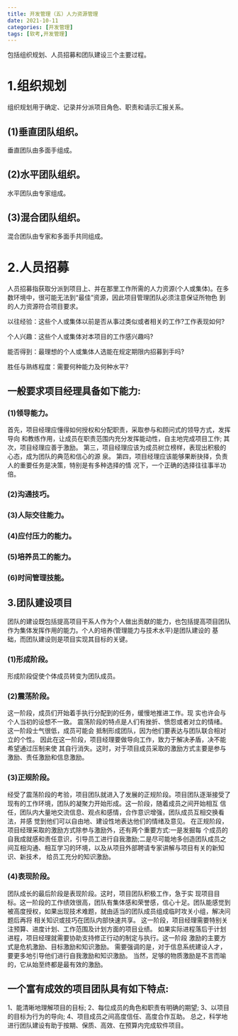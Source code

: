 ```yaml
---
title: 开发管理（五）人力资源管理
date: 2021-10-11
categories: [开发管理]
tags: [软考,开发管理]
---
```


包括组织规划、人员招募和团队建设三个主要过程。

# 1.组织规划
组织规划用于确定、记录并分派项目角色、职责和请示汇报关系。

## (1)垂直团队组织。
垂直团队由多面手组成。
## (2)水平团队组织。
水平团队由专家组成。
## (3)混合团队组织。
混合团队由专家和多面手共同组成。

# 2.人员招募
人员招募指获取分派到项目上、并在那里工作所需的人力资源(个人或集体)。在多数环境中，很可能无法到“最佳”资源，因此项目管理团队必须注意保证所物色 到的人力资源符合项目要求。

以往经验：这些个人或集体以前是否从事过类似或者相关的工作?工作表现如何?

个人兴趣：这些个人或集体对本项目的工作感兴趣吗?

能否得到：最理想的个人或集体人选能在规定期限内招募到手吗?

胜任与熟练程度：需要何种能力及何种水平?

## 一般要求项目经理具备如下能力:
### (1)领导能力。
首先，项目经理应懂得如何授权和分配职责，采取参与和顾问式的领导方式，发挥导向 和教练作用，让成员在职责范围内充分发挥能动性，自主地完成项目工作;
其次，项目经理应善于激励。
第三，项目经理应该为成员树立榜样，表现出积极的心态，成为团队的典范和信心的源 泉。
第四，项目经理应该能够果断抉择，负责人的重要任务是决策，特别是有多种选择的情 况下，一个正确的选择往往事半功倍。

### (2)沟通技巧。

### (3)人际交往能力。

### (4)应付压力的能力。

### (5)培养员工的能力。

### (6)时间管理技能。

## 3.团队建设项目
团队的建设既包括提高项目干系人作为个人做出贡献的能力，也包括提高项目团队作为集体发挥作用的能力。个人的培养(管理能力与技术水平)是团队建设的 基础，而团队建设则是项目实现其目标的关键。
### (1)形成阶段。
形成阶段促使个体成员转变为团队成员。
### (2)震荡阶段。
这一阶段，成员们开始着手执行分配到的任务，缓慢地推进工作。现 实也许会与个人当初的设想不一致。
震荡阶段的特点是人们有挫折、愤怨或者对立的情绪。这一阶段士气很低，成员可能会 抵制形成团队，因为他们要表达与团队联合相对立的个性。
因此在这一阶段，项目经理要做导向工作，致力于解决矛盾，决不能希望通过压制来使 其自行消失。这时，对于项目成员采取的激励方式主要是参与激励、责任激励和信息激励。
### (3)正规阶段。
经受了震荡阶段的考验，项目团队就进入了发展的正规阶段。项目团队逐渐接受了现有的工作环境，团队的凝聚力开始形成。这一阶段，随着成员之间开始相互 信任，团队内大量地交流信息、观点和感情，合作意识增强，团队成员互相交换看法，并感 觉到他们可以自由地、建设性地表达他们的情绪及意见。
在正规阶段，项目经理采取的激励方式除参与激励外，还有两个重要方式:一是发掘每 个成员的自我成就感和责任意识，引导员工进行自我激励;二是尽可能地多创造团队成员之 间互相沟通、相互学习的环境，以及从项目外部聘请专家讲解与项目有关的新知识、新技术， 给员工充分的知识激励。

### (4)表现阶段。
团队成长的最后阶段是表现阶段。这时，项目团队积极工作，急于实 现项目目标。这一阶段的工作绩效很高，团队有集体感和荣誉感，信心十足。团队能感觉到 被高度授权，如果出现技术难题，就由适当的团队成员组成临时攻关小组，解决问题后再将 相关知识或技巧在团队内部快速共享。
这一阶段，项目经理需要特别关注预算、进度计划、工作范围及计划方面的项目业绩。 如果实际进程落后于计划进程，项目经理就需要协助支持修正行动的制定与执行。这一阶段 激励的主要方式是危机激励、目标激励和知识激励。
需要强调的是，对于信息系统建设人才，要更多地引导他们进行自我激励和知识激励。 当然，足够的物质激励是不言而喻的，它从始至终都是最有效的激励。


## 一个富有成效的项目团队具有如下特点:
1、能清晰地理解项目的目标;
2、每位成员的角色和职责有明确的期望;
3、以项目的目标为行为的导向; 
4、项目成员之间高度信任、高度合作互助。
总之，科学地进行团队建设有助于按期、保质、高效、在预算内完成软件项目。